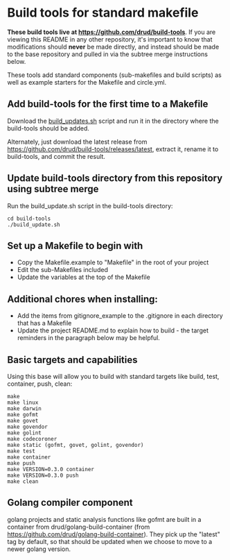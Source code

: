 # Build tools for standard makefile

**These build tools live at https://github.com/drud/build-tools**. If you are viewing this README in any other repository, it's important to know that modifications should **never** be made directly, and instead should be made to the base repository and pulled in via the subtree merge instructions below.

These tools add standard components (sub-makefiles and build scripts) as well as example starters for the Makefile and circle.yml.

## Add build-tools for the first time to a Makefile

Download the [build_updates.sh](https://github.com/drud/build-tools/blob/master/build_updates.sh) script and run it in the directory where the build-tools should be added.

Alternately, just download the latest release from https://github.com/drud/build-tools/releases/latest, extract it, rename it to build-tools, and commit the result.


## Update build-tools directory from this repository using subtree merge

Run the build_update.sh script in the build-tools directory:

```
cd build-tools
./build_update.sh
```

## Set up a Makefile to begin with

* Copy the Makefile.example to "Makefile" in the root of your project
* Edit the sub-Makefiles included
* Update the variables at the top of the Makefile

## Additional chores when installing:

* Add the items from gitignore_example to the .gitignore in each directory that has a Makefile
* Update the project README.md to explain how to build - the target reminders in the paragraph below may be helpful.

## Basic targets and capabilities

Using this base will allow you to build with standard targets like build, test, container, push, clean:

```
make
make linux
make darwin
make gofmt
make govet
make govendor
make golint
make codecoroner
make static (gofmt, govet, golint, govendor)
make test
make container
make push
make VERSION=0.3.0 container
make VERSION=0.3.0 push
make clean
```

## Golang compiler component

golang projects and static analysis functions like gofmt are built in a container from drud/golang-build-container (from https://github.com/drud/golang-build-container). They pick up the "latest" tag by default, so that should be updated when we choose to move to a newer golang version.
